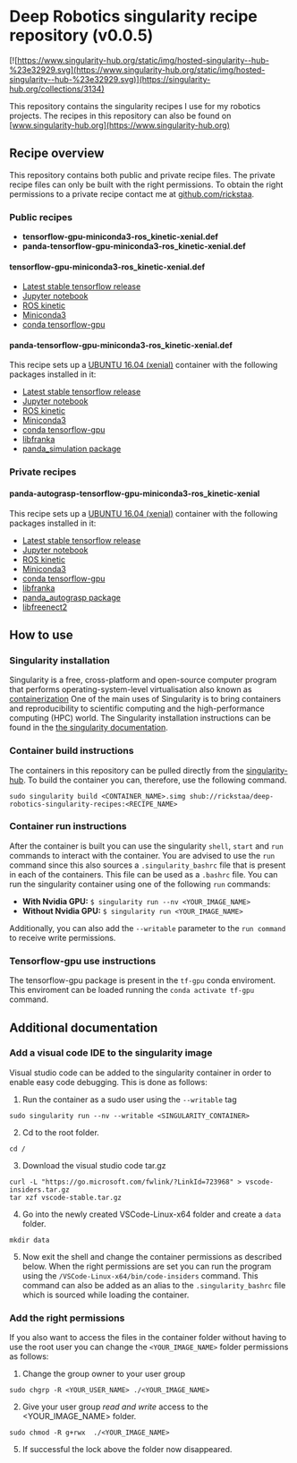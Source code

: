 # Deep Robotics singularity recipe repository (v0.0.5)

[![https://www.singularity-hub.org/static/img/hosted-singularity--hub-%23e32929.svg](https://www.singularity-hub.org/static/img/hosted-singularity--hub-%23e32929.svg)](https://singularity-hub.org/collections/3134)


This repository contains the singularity recipes I use for my robotics projects. The recipes in this repository can also be found on [www.singularity-hub.org](https://www.singularity-hub.org)

## Recipe overview
This repository contains both public and private recipe files. The private recipe files can only be built with the right permissions. To obtain the right permissions to a private recipe contact me at [github.com/rickstaa](https://www.github.com/rickstaa).

### Public recipes

- **tensorflow-gpu-miniconda3-ros_kinetic-xenial.def**
- **panda-tensorflow-gpu-miniconda3-ros_kinetic-xenial.def**


#### tensorflow-gpu-miniconda3-ros_kinetic-xenial.def

- [Latest stable tensorflow release](https://www.tensorflow.org)
- [Jupyter notebook](https://jupyter.org/)
- [ROS kinetic](https://wiki.ros.org/kinetic)
- [Miniconda3](https://docs.conda.io/en/latest/miniconda.html)
- [conda tensorflow-gpu](https://anaconda.org/anaconda/tensorflow-gpu)

#### panda-tensorflow-gpu-miniconda3-ros_kinetic-xenial.def
This recipe sets up a [UBUNTU 16.04 (xenial)](https://wiki.ubuntu.com/XenialXerus) container with the following packages installed in it:

- [Latest stable tensorflow release](https://www.tensorflow.org)
- [Jupyter notebook](https://jupyter.org/)
- [ROS kinetic](https://wiki.ros.org/kinetic)
- [Miniconda3](https://docs.conda.io/en/latest/miniconda.html)
- [conda tensorflow-gpu](https://anaconda.org/anaconda/tensorflow-gpu)
- [libfranka](https://github.com/frankaemika/libfranka)
- [panda_simulation package](https://github.com/rickstaa/panda_simulation)

### Private recipes

#### panda-autograsp-tensorflow-gpu-miniconda3-ros_kinetic-xenial
This recipe sets up a [UBUNTU 16.04 (xenial)](https://wiki.ubuntu.com/XenialXerus) container with the following packages installed in it:

- [Latest stable tensorflow release](https://www.tensorflow.org)
- [Jupyter notebook](https://jupyter.org/)
- [ROS kinetic](https://wiki.ros.org/kinetic)
- [Miniconda3](https://docs.conda.io/en/latest/miniconda.html)
- [conda tensorflow-gpu](https://anaconda.org/anaconda/tensorflow-gpu)
- [libfranka](https://github.com/frankaemika/libfranka)
- [panda_autograsp package](https://github.com/rickstaa/panda_autograsp_ws)
- [libfreenect2](https://github.com/OpenKinect/libfreenect2)

## How to use

### Singularity installation
Singularity is a free, cross-platform and open-source computer program that performs operating-system-level virtualisation also known as [containerization](https://en.wikipedia.org/wiki/OS-level_virtualisation) One of the main uses of Singularity is to bring containers and reproducibility to scientific computing and the high-performance computing (HPC) world. The Singularity installation instructions can be found in the [the singularity documentation](https://www.sylabs.io/docs/).

### Container build instructions
The containers in this repository can be pulled directly from the [singularity-hub](https://www.singularity-hub.org). To build the container you can, therefore, use the following command.

```
sudo singularity build <CONTAINER_NAME>.simg shub://rickstaa/deep-robotics-singularity-recipes:<RECIPE_NAME>
```

### Container run instructions

After the container is built you can use the singularity `shell`, `start` and `run` commands to interact with the container. You are advised to use the `run` command since this also sources a `.singularity_bashrc` file that is present in each of the containers. This file can be used as a `.bashrc` file. You can run the singularity container using one of the following `run` commands:

- **With Nvidia GPU:** `$ singularity run --nv <YOUR_IMAGE_NAME>`
- **Without Nvidia GPU:** `$ singularity run <YOUR_IMAGE_NAME>`

Additionally, you can also add the `--writable` parameter to the `run command` to receive write permissions.

### Tensorflow-gpu use instructions
The tensorflow-gpu package is present in the `tf-gpu` conda enviroment. This enviroment can be loaded running the `conda activate tf-gpu` command.

## Additional documentation

### Add a visual code IDE to the singularity image

Visual studio code can be added to the singularity container in order to enable easy code debugging. This is done as follows:

1. Run the container as a sudo user using the `--writable` tag

```
sudo singularity run --nv --writable <SINGULARITY_CONTAINER>
```

2. Cd to the root folder.

```
cd /
```

3. Download the visual studio code tar.gz

```
curl -L "https://go.microsoft.com/fwlink/?LinkId=723968" > vscode-insiders.tar.gz
tar xzf vscode-stable.tar.gz
```

4. Go into the newly created VSCode-Linux-x64 folder and create a `data` folder.

```
mkdir data
```

5. Now exit the shell and change the container permissions as described below. When the right permissions are set you can run the program using the `/VSCode-Linux-x64/bin/code-insiders` command. This command can also be added as an alias to the `.singularity_bashrc` file which is sourced while loading the container.

### Add the right permissions
If you also want to access the files in the container folder without having to use the root user you can change the `<YOUR_IMAGE_NAME>` folder permissions as follows:

1. Change the group owner to your user group

 ```
 sudo chgrp -R <YOUR_USER_NAME> ./<YOUR_IMAGE_NAME>
 ```

2. Give your user group *read and write* access to the <YOUR_IMAGE_NAME> folder.

```
sudo chmod -R g+rwx  ./<YOUR_IMAGE_NAME>
```

5. If successful the lock above the folder now disappeared.
